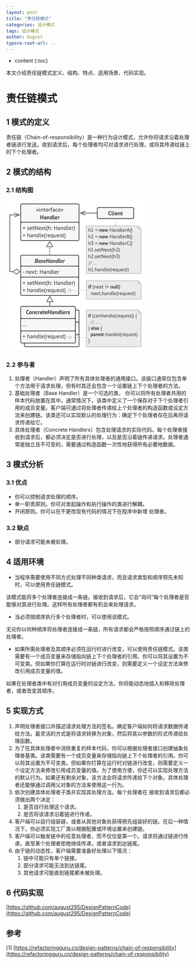 ```yaml
---
layout: post
title: "责任链模式"
categories: 设计模式
tags: 设计模式
author: August
typora-root-url: ..
---
```


* content
{:toc}


本文介绍责任链模式定义、结构、特点、适用场景、代码实现。



# 责任链模式



## 1 模式的定义

责任链（Chain-of-responsibility）是一种行为设计模式，允许你将请求沿着处理者链进行发送。收到请求后，每个处理者均可对请求进行处理，或将其传递给链上的下个处理者。



## 2 模式的结构

### 2.1 结构图

![责任链设计模式的结构](/media/image/2022-10-06-责任链模式/Chain.png)

### 2.2 参与者

1. 处理者（Handler）声明了所有具体处理者的通用接口。该接口通常仅包含单个方法用于请求处理，但有时其还会包含一个设置链上下个处理者的方法。
2. 基础处理者（Base Handler）是一个可选的类， 你可以将所有处理者共用的样本代码放置在其中。通常情况下，该类中定义了一个保存对于下个处理者引用的成员变量。客户端可通过将处理者传递给上个处理者的构造函数或设定方法来创建链。该类还可以实现默认的处理行为：确定下个处理者存在后再将请求传递给它。
3. 具体处理者（Concrete Handlers）包含处理请求的实际代码。每个处理者接收到请求后，都必须决定是否进行处理，以及是否沿着链传递请求。处理者通常是独立且不可变的，需要通过构造函数一次性地获得所有必要地数据。



## 3 模式分析

### 3.1 优点

- 你可以控制请求处理的顺序。
- 单一职责原则。你可对发起操作和执行操作的类进行解耦。
- 开闭原则。你可以在不更改现有代码的情况下在程序中新增 处理者。

### 3.2 缺点

- 部分请求可能未被处理。



## 4 适用环境

- 当程序需要使用不同方式处理不同种类请求，而且请求类型和顺序预先未知时，可以使用责任链模式。

该模式能将多个处理者连接成一条链。接收到请求后，它会“询问”每个处理者是否能够对其进行处理。这样所有处理者都有机会来处理请求。

- 当必须按顺序执行多个处理者时，可以使用该模式。

无论你以何种顺序将处理者连接成一条链，所有请求都会严格按照顺序通过链上的处理者。

- 如果所需处理者及其顺序必须在运行时进行改变，可以使用责任链模式。该类需要有一个成员变量来存储指向链上下个处理者的引用。你可以将其设置为不可变类。但如果你打算在运行时对链进行改变，则需要定义一个设定方法来修改引用成员变量的值。

如果在处理者类中有对引用成员变量的设定方法，你将能动态地插入和移除处理者，或者改变其顺序。



## 5 实现方式

1. 声明处理者接口并描述请求处理方法的签名。确定客户端如何将请求数据传递给方法。最灵活的方式是将请求转换为对象，然后将其以参数的形式传递给处理函数。
2. 为了在具体处理者中消除重复的样本代码，你可以根据处理者接口创建抽象处理者基类。该类需要有一个成员变量来存储指向链上下个处理者的引用。你可以将其设置为不可变类。但如果你打算在运行时对链进行改变，则需要定义一个设定方法来修改引用成员变量的值。为了使用方便，你还可以实现处理方法的默认行为。如果还有剩余对象，该方法会将请求传递给下个对象。具体处理者还能够通过调用父对象的方法来使用这一行为。
3. 依次创建具体处理者子类并实现其处理方法。每个处理者在 接收到请求后都必须做出两个决定：
   1. 是否自行处理这个请求。
   2. 是否将该请求沿着链进行传递。
4. 客户端可以自行组装链，或者从其他对象处获得预先组装好的链。在后一种情况下，你必须实现工厂类以根据配置或环境设置来创建链。
5. 客户端可以触发链中的任意处理者，而不仅仅是第一个。请求将通过链进行传递，直至某个处理者拒绝继续传递，或者请求到达链尾。
6. 由于链的动态性，客户端需要准备好处理以下情况：
   1. 链中可能只有单个链接。
   2. 部分请求可能无法到达链尾。
   3. 其他请求可能直到链尾都未被处理。



## 6 代码实现

[https://github.com/august295/DesignPatternCode](https://github.com/august295/DesignPatternCode)



## 参考

[1] [https://refactoringguru.cn/design-patterns/chain-of-responsibility](https://refactoringguru.cn/design-patterns/chain-of-responsibility)
